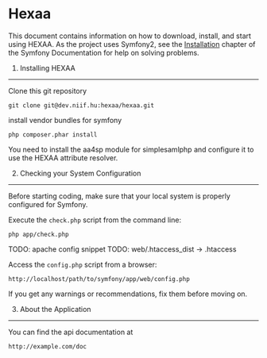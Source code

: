 Hexaa
========================
This document contains information on how to download, install, and start
using HEXAA. As the project uses Symfony2, see the [Installation][1]
chapter of the Symfony Documentation for help on solving problems.

1) Installing HEXAA
----------------------------------

Clone this git repository

    git clone git@dev.niif.hu:hexaa/hexaa.git
    
install vendor bundles for symfony
    
    php composer.phar install
    

You need to install the aa4sp module for simplesamlphp and configure it to use the HEXAA attribute resolver.

2) Checking your System Configuration
-------------------------------------

Before starting coding, make sure that your local system is properly
configured for Symfony.

Execute the `check.php` script from the command line:

    php app/check.php

TODO: apache config snippet
TODO: web/.htaccess_dist -> .htaccess

Access the `config.php` script from a browser:

    http://localhost/path/to/symfony/app/web/config.php

If you get any warnings or recommendations, fix them before moving on.

3) About the Application
--------------------------------

You can find the api documentation at

    http://example.com/doc

[1]:  http://symfony.com/doc/2.1/book/installation.html